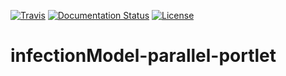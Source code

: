 [![Travis](http://img.shields.io/travis/csgf/infectionModel-parallel-portlet/master.png)](https://travis-ci.org/csgf/fratt-portlet)
[![Documentation Status](https://readthedocs.org/projects/csgf/badge/?version=latest)](http://csgf.readthedocs.org)
[![License](https://img.shields.io/github/license/csgf/infectionModel-parallel-portlet.svg?style?flat)](http://www.apache.org/licenses/LICENSE-2.0.txt)

# infectionModel-parallel-portlet
